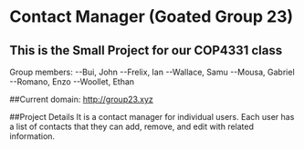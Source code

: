 # Contact Manager (Goated Group 23)
## This is the Small Project for our COP4331 class
Group members: 
--Bui, John
--Frelix, Ian
--Wallace, Samu 
--Mousa, Gabriel
--Romano, Enzo
--Woollet, Ethan

##Current domain:
http://group23.xyz

##Project Details
It is a contact manager for individual users. Each user has a list of contacts that they can add, remove, and edit with related information.

